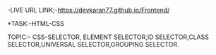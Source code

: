 -LIVE URL LINK;-https://devkaran77.github.io/Frontend/

*TASK:-HTML-CSS

TOPIC:- CSS-SELECTOR, ELEMENT SELECTOR,ID SELECTOR,CLASS SELECTOR,UNIVERSAL SELECTOR,GROUPING SELECTOR.
